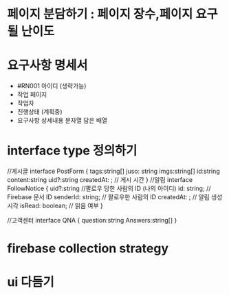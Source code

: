 # 페이지 분담하기 : 페이지 장수,페이지 요구될 난이도

# 요구사항 명세서

- #RN001 아이디 (생략가능)
- 작업 페이지
- 작업자
- 진행상태 (계획중)
- 요구사항 상세내용 문자열 담은 배열

# interface type 정의하기

//게시글
interface PostForm {
tags:string[]
juso: string
imgs:string[]
id:string
content:string
uid?:string
createdAt: ; // 게시 시간
}
//알림
interface FollowNotice {
uid?:string //팔로우 당한 사람의 ID (나의 아이디)
id: string; // Firebase 문서 ID
senderId: string; // 팔로우한 사람의 ID
createdAt: ; // 알림 생성 시각
isRead: boolean; // 읽음 여부
}

//고객센터
interface QNA {
question:string
Answers:string[]
}

# firebase collection strategy

# ui 다듬기
